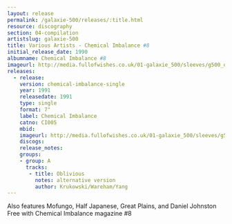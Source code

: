 ```yaml
---
layout: release
permalink: /galaxie-500/releases/:title.html
resource: discography
section: 04-compilation
artistslug: galaxie-500
title: Various Artists - Chemical Imbalance #8
initial_release_date: 1990
albumname: Chemical Imbalance #8
imageurl: http://media.fullofwishes.co.uk/01-galaxie_500/sleeves/g500_oblivious001.jpg
releases:
  - release: 
    version: chemical-imbalance-single
    year: 1991
    releasedate: 1991
    type: single
    format: 7"
    label: Chemical Imbalance
    catno: CI005
    mbid: 
    imageurl: http://media.fullofwishes.co.uk/01-galaxie_500/sleeves/g500_oblivious001.jpg
    discogs: 
    release_notes:
    groups:
    - group: A
      tracks:
       - title: Oblivious
         notes: alternative version
         author: Krukowski/Wareham/Yang
---
```

Also features Mofungo, Half Japanese, Great Plains, and Daniel Johnston  
Free with Chemical Imbalance magazine #8
